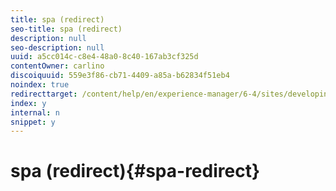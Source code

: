 ```yaml
---
title: spa (redirect)
seo-title: spa (redirect)
description: null
seo-description: null
uuid: a5cc014c-c8e4-48a0-8c40-167ab3cf325d
contentOwner: carlino
discoiquuid: 559e3f86-cb71-4409-a85a-b62834f51eb4
noindex: true
redirecttarget: /content/help/en/experience-manager/6-4/sites/developing/using/reference-materials
index: y
internal: n
snippet: y
---
```


# spa (redirect){#spa-redirect}

